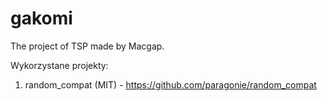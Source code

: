 # gakomi
The project of TSP made by Macgap.

Wykorzystane projekty:
1. random_compat (MIT) - https://github.com/paragonie/random_compat